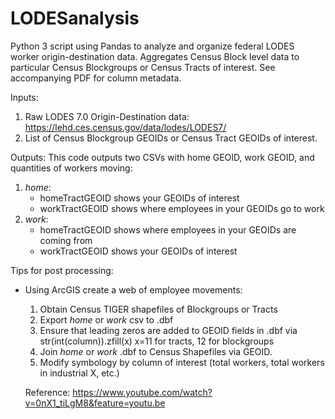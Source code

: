 # LODESanalysis

Python 3 script using Pandas to analyze and organize federal LODES worker origin-destination data.
Aggregates Census Block level data to particular Census Blockgroups or Census Tracts of interest.
See accompanying PDF for column metadata.

Inputs:
  1. Raw LODES 7.0 Origin-Destination data: https://lehd.ces.census.gov/data/lodes/LODES7/
  2. List of Census Blockgroup GEOIDs or Census Tract GEOIDs of interest.

Outputs:
  This code outputs two CSVs with home GEOID, work GEOID, and quantities of workers moving:
  1. _home_: 
      - homeTractGEOID shows your GEOIDs of interest
      - workTractGEOID shows where employees in your GEOIDs go to work
  2. _work_: 
      - homeTractGEOID shows where employees in your GEOIDs are coming from
      - workTractGEOID shows your GEOIDs of interest
      
Tips for post processing:
  - Using ArcGIS create a web of employee movements:
    1. Obtain Census TIGER shapefiles of Blockgroups or Tracts
    2. Export _home_ or _work_ csv to .dbf
    3. Ensure that leading zeros are added to GEOID fields in .dbf via str(int(column)).zfill(x) x=11 for tracts, 12 for blockgroups
    5. Join _home_ or _work_ .dbf to Census Shapefiles via GEOID.
    6. Modify symbology by column of interest (total workers, total workers in industrial X, etc.) 
    
    Reference: https://www.youtube.com/watch?v=0nX1_tiLgM8&feature=youtu.be
